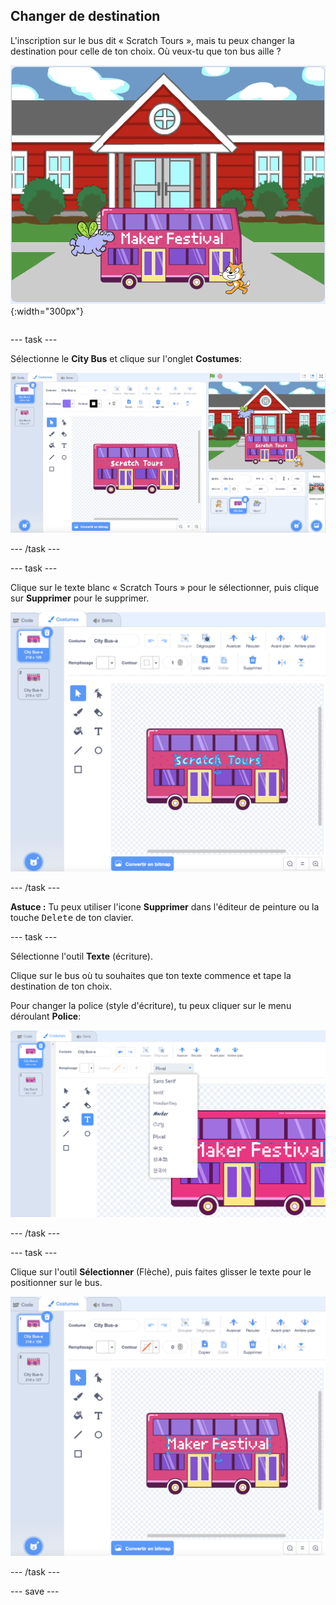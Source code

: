 ## Changer de destination

<div style="display: flex; flex-wrap: wrap">
<div style="flex-basis: 200px; flex-grow: 1; margin-right: 15px;">
L'inscription sur le bus dit « Scratch Tours », mais tu peux changer la destination pour celle de ton choix. Où veux-tu que ton bus aille ?  
</div>
<div>

![Le bus avec le texte "Maker Festival".](images/maker-bus.png){:width="300px"}

</div>
</div>

--- task ---

Sélectionne le **City Bus** et clique sur l'onglet **Costumes**:

![Le costume dans l'éditeur de peinture.](images/costumes-bus-sprite-highlighted.png)

--- /task ---

--- task ---

Clique sur le texte blanc « Scratch Tours » pour le sélectionner, puis clique sur **Supprimer** pour le supprimer.

![](images/bus-delete-text.png)

--- /task ---

**Astuce :** Tu peux utiliser l'icone **Supprimer** dans l'éditeur de peinture ou la touche <kbd>Delete</kbd> de ton clavier.

--- task ---

Sélectionne l'outil **Texte** (écriture).

Clique sur le bus où tu souhaites que ton texte commence et tape la destination de ton choix.

Pour changer la police (style d'écriture), tu peux cliquer sur le menu déroulant **Police**:

![Le menu 'Police' sélectionné en haut au milieu de l'éditeur de peinture.](images/bus-text-font.png)

--- /task ---

--- task ---

Clique sur l'outil **Sélectionner** (Flèche), puis faites glisser le texte pour le positionner sur le bus.

![](images/bus-destination-centered.png)

--- /task ---

--- save ---
